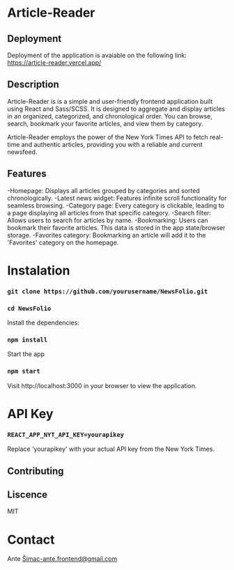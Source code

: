 # Article-Reader

## Deployment

Deployment of the application is avaiable on the following link: https://article-reader.vercel.app/

## Description

Article-Reader is is a simple and user-friendly frontend application built using React and Sass/SCSS. It is designed to aggregate and display articles in an organized, categorized, and chronological order. You can browse, search, bookmark your favorite articles, and view them by category.

Article-Reader employs the power of the New York Times API to fetch real-time and authentic articles, providing you with a reliable and current newsfeed.

## Features

-Homepage: Displays all articles grouped by categories and sorted chronologically.
-Latest news widget: Features infinite scroll functionality for seamless browsing.
-Category page: Every category is clickable, leading to a page displaying all articles from that specific category.
-Search filter: Allows users to search for articles by name.
-Bookmarking: Users can bookmark their favorite articles. This data is stored in the app state/browser storage.
-Favorites category: Bookmarking an article will add it to the 'Favorites' category on the homepage.

# Instalation

### `git clone https://github.com/yourusername/NewsFolio.git`

### `cd NewsFolio`

Install the dependencies:

### `npm install`

Start the app

### `npm start`

Visit http://localhost:3000 in your browser to view the application.

# API Key

### `REACT_APP_NYT_API_KEY=yourapikey`

Replace 'yourapikey' with your actual API key from the New York Times.

## Contributing

## Liscence

MIT

# Contact

Ante Šimac-ante.frontend@gmail.com

